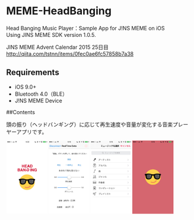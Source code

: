 # MEME-HeadBanging

Head Banging Music Player：Sample App for J!NS MEME on iOS  
Using JINS MEME SDK version 1.0.5.

JINS MEME Advent Calendar 2015 25日目  
http://qiita.com/tstnn/items/0fec0ae6fc57858b7a38

## Requirements

- iOS 9.0+
- Bluetooth 4.0（BLE）
- J!NS MEME Device



##Contents

頭の振り（ヘッドバンギング）に応じて再生速度や音量が変化する音楽プレーヤーアプリです。  

<img src="https://github.com/takaishota/MEME-HeadBanging/blob/master/ResourcesForREADME/thumb_IMG_4001_1024.jpg" width="22%" align="left" hspace="1"><img src="https://github.com/takaishota/MEME-HeadBanging/blob/master/ResourcesForREADME/thumb_IMG_3999_1024.jpg" width="22%" align="left" hspace="1"><img src="https://github.com/takaishota/MEME-HeadBanging/blob/master/ResourcesForREADME/thumb_IMG_3998_1024.jpg"  width="22%" align="left" hspace="1"><img src="https://github.com/takaishota/MEME-HeadBanging/blob/master/ResourcesForREADME/thumb_IMG_3996_1024.jpg"  width="22%" align="left" hspace="1">


<br clear="both">
